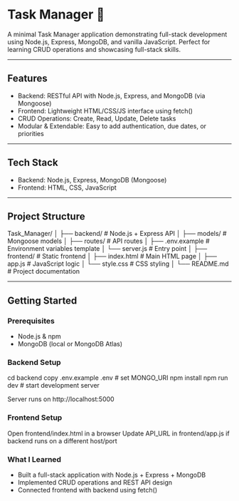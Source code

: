 # Task Manager 🚀

A minimal Task Manager application demonstrating full-stack development using Node.js, Express, MongoDB, and vanilla JavaScript. Perfect for learning CRUD operations and showcasing full-stack skills.

---

## Features

- Backend: RESTful API with Node.js, Express, and MongoDB (via Mongoose)
- Frontend: Lightweight HTML/CSS/JS interface using fetch()
- CRUD Operations: Create, Read, Update, Delete tasks
- Modular & Extendable: Easy to add authentication, due dates, or priorities

---

## Tech Stack

- Backend: Node.js, Express, MongoDB (Mongoose)
- Frontend: HTML, CSS, JavaScript

---

## Project Structure

Task_Manager/
│
├── backend/                 # Node.js + Express API
│   ├── models/              # Mongoose models
│   ├── routes/              # API routes
│   ├── .env.example         # Environment variables template
│   └── server.js            # Entry point
│
├── frontend/                # Static frontend
│   ├── index.html           # Main HTML page
│   ├── app.js               # JavaScript logic
│   └── style.css            # CSS styling
│
└── README.md                # Project documentation

---

## Getting Started

### Prerequisites

- Node.js & npm
- MongoDB (local or MongoDB Atlas)

### Backend Setup

cd backend
copy .env.example .env      # set MONGO_URI
npm install
npm run dev                 # start development server

Server runs on http://localhost:5000

### Frontend Setup

Open frontend/index.html in a browser
Update API_URL in frontend/app.js if backend runs on a different host/port

### What I Learned

- Built a full-stack application with Node.js + Express + MongoDB
- Implemented CRUD operations and REST API design
- Connected frontend with backend using fetch()
